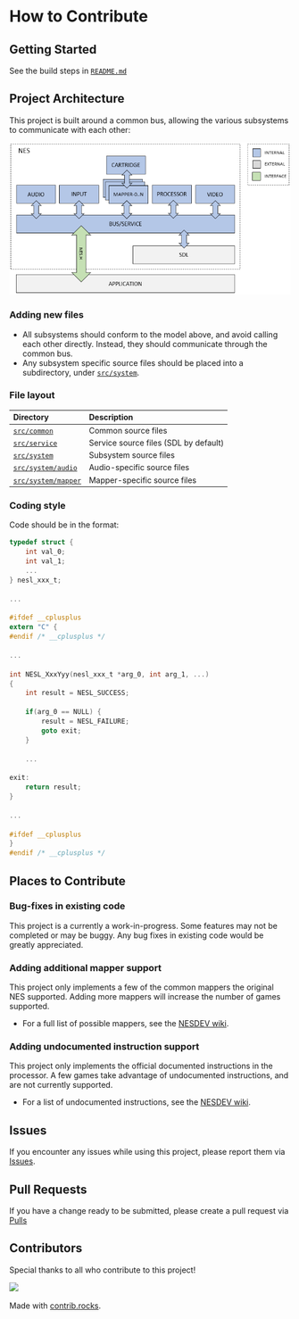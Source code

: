 # How to Contribute

## Getting Started

See the build steps in [`README.md`](https://github.com/majestic53/nesl/blob/master/README.md#building-from-source)

## Project Architecture

This project is built around a common bus, allowing the various subsystems to communicate with each other:

![Architecture](https://github.com/majestic53/nesl/blob/master/docs/arch.png "Architecture")

### Adding new files

* All subsystems should conform to the model above, and avoid calling each other directly. Instead, they should communicate through the common bus.
* Any subsystem specific source files should be placed into a subdirectory, under [`src/system`](https://github.com/majestic53/nesl/tree/master/src/system).

### File layout

|Directory                                                                              |Description                          |
|:--------------------------------------------------------------------------------------|:------------------------------------|
|[`src/common`](https://github.com/majestic53/nesl/tree/master/src/common)              |Common source files                  |
|[`src/service`](https://github.com/majestic53/nesl/tree/master/src/service)            |Service source files (SDL by default)|
|[`src/system`](https://github.com/majestic53/nesl/tree/master/src/system)              |Subsystem source files               |
|[`src/system/audio`](https://github.com/majestic53/nesl/tree/master/src/system/audio)  |Audio-specific source files          |
|[`src/system/mapper`](https://github.com/majestic53/nesl/tree/master/src/system/mapper)|Mapper-specific source files         |

### Coding style

Code should be in the format:

```c
typedef struct {
    int val_0;
    int val_1;
    ...
} nesl_xxx_t;

...

#ifdef __cplusplus
extern "C" {
#endif /* __cplusplus */

...

int NESL_XxxYyy(nesl_xxx_t *arg_0, int arg_1, ...)
{
    int result = NESL_SUCCESS;

    if(arg_0 == NULL) {
        result = NESL_FAILURE;
        goto exit;
    }

    ...

exit:
    return result;
}

...

#ifdef __cplusplus
}
#endif /* __cplusplus */
```

## Places to Contribute

### Bug-fixes in existing code

This project is a currently a work-in-progress. Some features may not be completed or may be buggy. Any bug fixes in existing code would be greatly appreciated.

### Adding additional mapper support

This project only implements a few of the common mappers the original NES supported. Adding more mappers will increase the number of games supported.
* For a full list of possible mappers, see the [NESDEV wiki](https://wiki.nesdev.org/w/index.php?title=Mapper).

### Adding undocumented instruction support

This project only implements the official documented instructions in the processor. A few games take advantage of undocumented instructions, and are not currently supported.
* For a list of undocumented instructions, see the [NESDEV wiki](https://wiki.nesdev.org/w/index.php?title=CPU_unofficial_opcodes).

## Issues

If you encounter any issues while using this project, please report them via [Issues](https://github.com/majestic53/nesl/issues).

## Pull Requests

If you have a change ready to be submitted, please create a pull request via [Pulls](https://github.com/majestic53/nesl/pulls)

## Contributors

Special thanks to all who contribute to this project!

<a href="https://github.com/majestic53/nesl/graphs/contributors">
  <img src="https://contrib.rocks/image?repo=majestic53/nesl" />
</a>

Made with [contrib.rocks](https://contrib.rocks).
